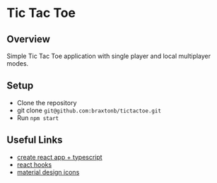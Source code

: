 # **Tic Tac Toe**

## Overview

Simple Tic Tac Toe application with single player and local multiplayer modes.

## Setup

* Clone the repository
* git clone `git@github.com:braxtonb/tictactoe.git`
* Run `npm start`

## Useful Links

* [create react app + typescript](https://reactjs.org/docs/static-type-checking.html#typescript)
* [react hooks](https://reactjs.org/docs/hooks-intro.html)
* [material design icons](http://google.github.io/material-design-icons/)